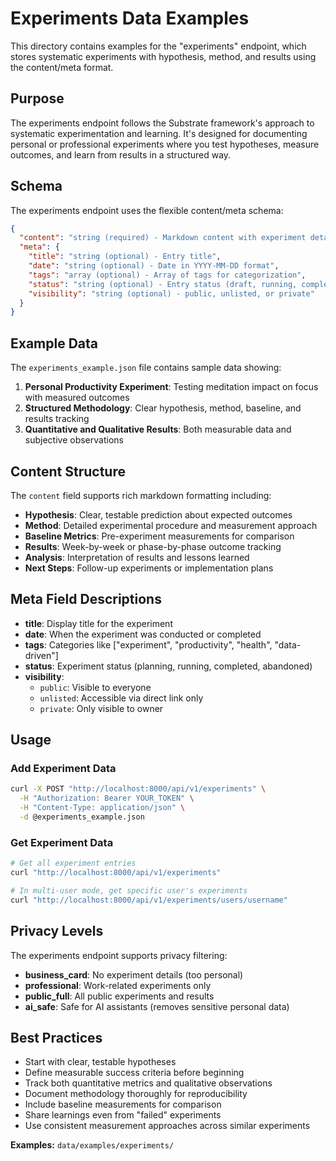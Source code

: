 # Experiments Data Examples

This directory contains examples for the "experiments" endpoint, which stores systematic experiments with hypothesis, method, and results using the content/meta format.

## Purpose

The experiments endpoint follows the Substrate framework's approach to systematic experimentation and learning. It's designed for documenting personal or professional experiments where you test hypotheses, measure outcomes, and learn from results in a structured way.

## Schema

The experiments endpoint uses the flexible content/meta schema:

```json
{
  "content": "string (required) - Markdown content with experiment details",
  "meta": {
    "title": "string (optional) - Entry title",
    "date": "string (optional) - Date in YYYY-MM-DD format",
    "tags": "array (optional) - Array of tags for categorization",
    "status": "string (optional) - Entry status (draft, running, completed, etc.)",
    "visibility": "string (optional) - public, unlisted, or private"
  }
}
```

## Example Data

The `experiments_example.json` file contains sample data showing:

1. **Personal Productivity Experiment**: Testing meditation impact on focus with measured outcomes
2. **Structured Methodology**: Clear hypothesis, method, baseline, and results tracking
3. **Quantitative and Qualitative Results**: Both measurable data and subjective observations

## Content Structure

The `content` field supports rich markdown formatting including:

- **Hypothesis**: Clear, testable prediction about expected outcomes
- **Method**: Detailed experimental procedure and measurement approach
- **Baseline Metrics**: Pre-experiment measurements for comparison
- **Results**: Week-by-week or phase-by-phase outcome tracking
- **Analysis**: Interpretation of results and lessons learned
- **Next Steps**: Follow-up experiments or implementation plans

## Meta Field Descriptions

- **title**: Display title for the experiment
- **date**: When the experiment was conducted or completed
- **tags**: Categories like ["experiment", "productivity", "health", "data-driven"]
- **status**: Experiment status (planning, running, completed, abandoned)
- **visibility**:
  - `public`: Visible to everyone
  - `unlisted`: Accessible via direct link only
  - `private`: Only visible to owner

## Usage

### Add Experiment Data

```bash
curl -X POST "http://localhost:8000/api/v1/experiments" \
  -H "Authorization: Bearer YOUR_TOKEN" \
  -H "Content-Type: application/json" \
  -d @experiments_example.json
```

### Get Experiment Data

```bash
# Get all experiment entries
curl "http://localhost:8000/api/v1/experiments"

# In multi-user mode, get specific user's experiments
curl "http://localhost:8000/api/v1/experiments/users/username"
```

## Privacy Levels

The experiments endpoint supports privacy filtering:

- **business_card**: No experiment details (too personal)
- **professional**: Work-related experiments only
- **public_full**: All public experiments and results
- **ai_safe**: Safe for AI assistants (removes sensitive personal data)

## Best Practices

- Start with clear, testable hypotheses
- Define measurable success criteria before beginning
- Track both quantitative metrics and qualitative observations
- Document methodology thoroughly for reproducibility
- Include baseline measurements for comparison
- Share learnings even from "failed" experiments
- Use consistent measurement approaches across similar experiments

**Examples:** `data/examples/experiments/`
